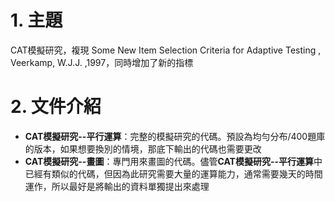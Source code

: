 # 1. 主題
CAT模擬研究，複現 Some New Item Selection Criteria for Adaptive Testing , Veerkamp, W.J.J. ,1997，同時增加了新的指標

# 2. 文件介紹
- **CAT模擬研究--平行運算**：完整的模擬研究的代碼。預設為均勻分布/400題庫的版本，如果想要換別的情境，那底下輸出的代碼也需要更改
- **CAT模擬研究--畫圖**：專門用來畫圖的代碼。儘管**CAT模擬研究--平行運算**中已經有類似的代碼，但因為此研究需要大量的運算能力，通常需要幾天的時間運作，所以最好是將輸出的資料單獨提出來處理
